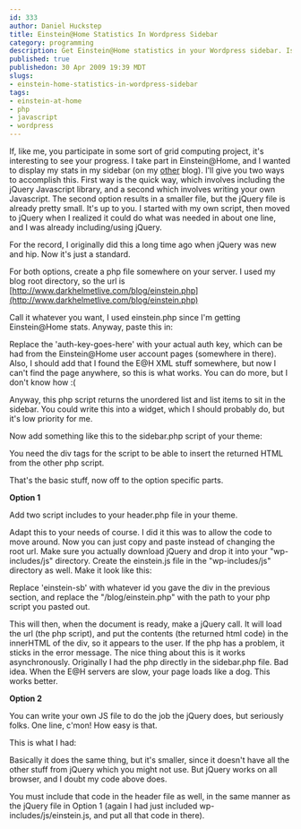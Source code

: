 ```yaml
--- 
id: 333
author: Daniel Huckstep
title: Einstein@Home Statistics In Wordpress Sidebar
category: programming
description: Get Einstein@Home statistics in your Wordpress sidebar. Is this meta tag really needed?
published: true
publishedon: 30 Apr 2009 19:39 MDT
slugs: 
- einstein-home-statistics-in-wordpress-sidebar
tags: 
- einstein-at-home
- php
- javascript
- wordpress
---
```

If, like me, you participate in some sort of grid computing project,
it's interesting to see your progress. I take part in Einstein@Home, and
I wanted to display my stats in my sidebar (on my
[other](http://www.darkhelmetlive.com) blog). I'll give you two ways to
accomplish this. First way is the quick way, which involves including
the jQuery Javascript library, and a second which involves writing your
own Javascript. The second option results in a smaller file, but the
jQuery file is already pretty small. It's up to you. I started with my
own script, then moved to jQuery when I realized it could do what was
needed in about one line, and I was already including/using jQuery.

For the record, I originally did this a long time ago when jQuery was
new and hip. Now it's just a standard.

For both options, create a php file somewhere on your server. I used my
blog root directory, so the url is [http://www.darkhelmetlive.com/blog/einstein.php](http://www.darkhelmetlive.com/blog/einstein.php)

Call it whatever you want, I used einstein.php since I'm getting
Einstein@Home stats. Anyway, paste this in:

<script type="text/javascript" src="http://gist.github.com/177772.js?file=einstein.php"></script>

Replace the 'auth-key-goes-here' with your actual auth key, which can be
had from the Einstein@Home user account pages (somewhere in there).
Also, I should add that I found the E@H XML stuff somewhere, but now I
can't find the page anywhere, so this is what works. You can do more,
but I don't know how :(

Anyway, this php script returns the unordered list and list items to sit
in the sidebar. You could write this into a widget, which I should
probably do, but it's low priority for me.

Now add something like this to the sidebar.php script of your theme:

<script type="text/javascript" src="http://gist.github.com/177772.js?file=sidebar.html"></script>

You need the div tags for the script to be able to insert the returned
HTML from the other php script.

That's the basic stuff, now off to the option specific parts.

**Option 1**

Add two script includes to your header.php file in your theme.

<script type="text/javascript" src="http://gist.github.com/177772.js?file=script-tags.php"></script>

Adapt this to your needs of course. I did it this was to allow the code
to move around. Now you can just copy and paste instead of changing the
root url. Make sure you actually download jQuery and drop it into your
"wp-includes/js" directory. Create the einstein.js file in the
"wp-includes/js" directory as well. Make it look like this:

<script type="text/javascript" src="http://gist.github.com/177772.js?file=einstein.js"></script>

Replace 'einstein-sb' with whatever id you gave the div in the previous
section, and replace the "/blog/einstein.php" with the path to your php
script you pasted out.

This will then, when the document is ready, make a jQuery call. It will
load the url (the php script), and put the contents (the returned html
code) in the innerHTML of the div, so it appears to the user. If the php
has a problem, it sticks in the error message. The nice thing about this
is it works asynchronously. Originally I had the php directly in the
sidebar.php file. Bad idea. When the E@H servers are slow, your page
loads like a dog. This works better.

**Option 2**

You can write your own JS file to do the job the jQuery does, but
seriously folks. One line, c'mon! How easy is that.

This is what I had:

<script type="text/javascript" src="http://gist.github.com/177772.js?file=einstein-by-hand.js"></script>

Basically it does the same thing, but it's smaller, since it doesn't
have all the other stuff from jQuery which you might not use. But jQuery
works on all browser, and I doubt my code above does.

You must include that code in the header file as well, in the same
manner as the jQuery file in Option 1 (again I had just included
wp-includes/js/einstein.js, and put all that code in there).
